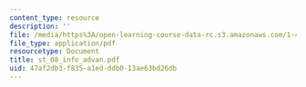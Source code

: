 ```yaml
---
content_type: resource
description: ''
file: /media/https%3A/open-learning-course-data-rc.s3.amazonaws.com/1-46-strategic-management-in-the-design-and-construction-value-chain-fall-2003/47af2db3f835a1edddb013ae63bd26db_st_08_info_advan.pdf
file_type: application/pdf
resourcetype: Document
title: st_08_info_advan.pdf
uid: 47af2db3-f835-a1ed-ddb0-13ae63bd26db
---
```

